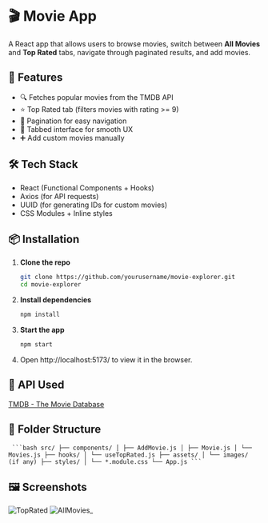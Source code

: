 # 🎬 Movie App

A React app that allows users to browse movies, switch between **All Movies** and **Top Rated** tabs, navigate through paginated results, and add movies.

## 🚀 Features

- 🔍 Fetches popular movies from the TMDB API
- ⭐ Top Rated tab (filters movies with rating >= 9)
- 📄 Pagination for easy navigation
- 🧭 Tabbed interface for smooth UX
- ➕ Add custom movies manually

## 🛠️ Tech Stack

- React (Functional Components + Hooks)
- Axios (for API requests)
- UUID (for generating IDs for custom movies)
- CSS Modules + Inline styles

## 📦 Installation

1. **Clone the repo**
   ```bash
   git clone https://github.com/yourusername/movie-explorer.git
   cd movie-explorer

2. **Install dependencies**
   ```bash
   npm install

3. **Start the app**
   ```bash
   npm start
   
4. Open http://localhost:5173/ to view it in the browser.

## 🧪 API Used
[TMDB - The Movie Database](https://api.themoviedb.org/3/discover/movie?sort_by=popularity.desc&api_key=9813ce01a72ca1bd2ae25f091898b1c7)

## 📂 Folder Structure
<pre><code> ```bash src/ ├── components/ │ ├── AddMovie.js │ ├── Movie.js │ └── Movies.js ├── hooks/ │ └── useTopRated.js ├── assets/ │ └── images/ (if any) ├── styles/ │ └── *.module.css └── App.js ``` </code></pre>

## 🖼️ Screenshots
![TopRated](https://github.com/user-attachments/assets/09d4e1dd-4095-4024-b070-19c915bac0a3)
![AllMovies_](https://github.com/user-attachments/assets/f6e3f479-55bb-4c4f-9b9b-6b28089391de)

   
